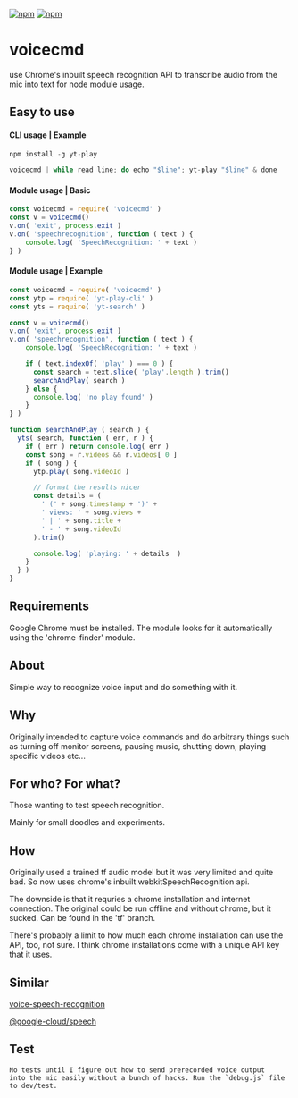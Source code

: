[![npm](https://img.shields.io/npm/v/voicecmd.svg?maxAge=3600&style=flat-square)](https://www.npmjs.com/package/voicecmd)
[![npm](https://img.shields.io/npm/l/voicecmd.svg?maxAge=3600&style=flat-square)](https://github.com/talmobi/voicecmd/blob/master/LICENSE)

#  voicecmd
use Chrome's inbuilt speech recognition API to transcribe audio
from the mic into text for node module usage.

## Easy to use

#### CLI usage | Example
```javascript
npm install -g yt-play
```
```javascript
voicecmd | while read line; do echo "$line"; yt-play "$line" & done
```

#### Module usage | Basic
```javascript
const voicecmd = require( 'voicecmd' )
const v = voicecmd()
v.on( 'exit', process.exit )
v.on( 'speechrecognition', function ( text ) {
    console.log( 'SpeechRecognition: ' + text )
} )
```

#### Module usage | Example
```javascript
const voicecmd = require( 'voicecmd' )
const ytp = require( 'yt-play-cli' )
const yts = require( 'yt-search' )

const v = voicecmd()
v.on( 'exit', process.exit )
v.on( 'speechrecognition', function ( text ) {
    console.log( 'SpeechRecognition: ' + text )

    if ( text.indexOf( 'play' ) === 0 ) {
      const search = text.slice( 'play'.length ).trim()
      searchAndPlay( search )
    } else {
      console.log( 'no play found' )
    }
} )

function searchAndPlay ( search ) {
  yts( search, function ( err, r ) {
    if ( err ) return console.log( err )
    const song = r.videos && r.videos[ 0 ]
    if ( song ) {
      ytp.play( song.videoId )

      // format the results nicer
      const details = (
        ' (' + song.timestamp + ')' +
        ' views: ' + song.views +
        ' | ' + song.title +
        ' - ' + song.videoId
      ).trim()

      console.log( 'playing: ' + details  )
    }
  } )
}
```

## Requirements
  Google Chrome must be installed. The module looks for it
  automatically using the 'chrome-finder' module.

## About
  Simple way to recognize voice input and do something with it.

## Why
  Originally intended to capture voice commands and do arbitrary
  things such as turning off monitor screens, pausing music,
  shutting down, playing specific videos etc...

## For who? For what?
  Those wanting to test speech recognition.

  Mainly for small doodles and experiments.

## How
  Originally used a trained tf audio model but it was very
  limited and quite bad. So now uses chrome's inbuilt webkitSpeechRecognition api.

  The downside is that it requries a chrome installation and
  internet connection. The original could be run offline and
  without chrome, but it sucked. Can be found in the 'tf' branch.

  There's probably a limit to how much each chrome installation
  can use the API, too, not sure. I think chrome installations
  come with a unique API key that it uses.

## Similar
[voice-speech-recognition](https://github.com/krzaku281/voice-speech-recognition#readme)

[@google-cloud/speech](https://www.npmjs.com/package/@google-cloud/speech)

## Test
```
No tests until I figure out how to send prerecorded voice output
into the mic easily without a bunch of hacks. Run the `debug.js` file to dev/test.
```

